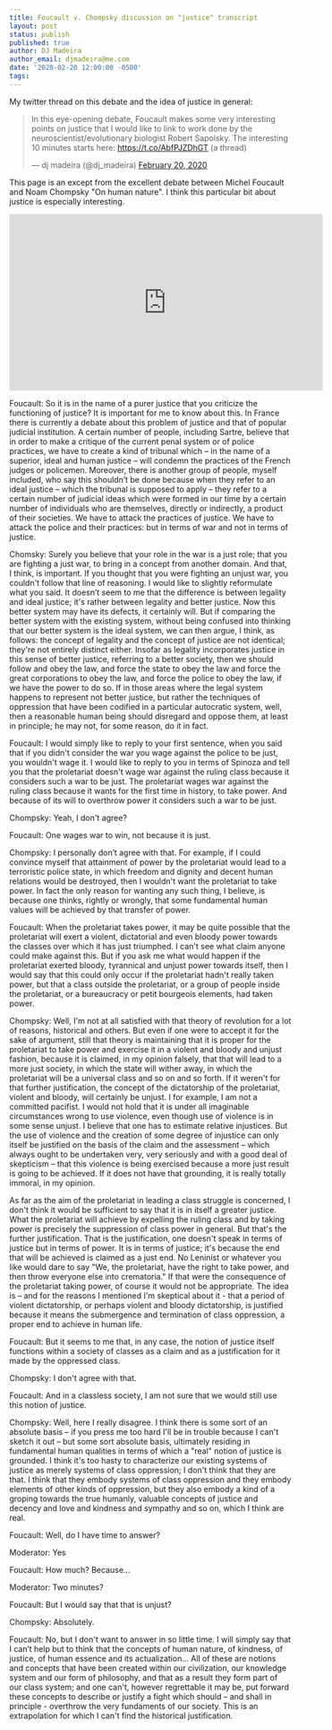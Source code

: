```yaml
---
title: Foucault v. Chompsky discussion on "justice" transcript
layout: post
status: publish
published: true
author: DJ Madeira
author_email: djmadeira@me.com
date: '2020-02-20 12:00:00 -0500'
tags:
---
```


My twitter thread on this debate and the idea of justice in general:

<blockquote class="twitter-tweet"><p lang="en" dir="ltr">In this eye-opening debate, Foucault makes some very interesting points on justice that I would like to link to work done by the neuroscientist/evolutionary biologist Robert Sapolsky. The interesting 10 minutes starts here: <a href="https://t.co/AbfPJZDhGT">https://t.co/AbfPJZDhGT</a> (a thread)</p>&mdash; dj madeira (@dj_madeira) <a href="https://twitter.com/dj_madeira/status/1230590368548302849?ref_src=twsrc%5Etfw">February 20, 2020</a></blockquote> <script async src="https://platform.twitter.com/widgets.js" charset="utf-8"></script> 

This page is an except from the excellent debate between Michel Foucault and Noam Chompsky "On human nature". I think this particular bit about justice is especially interesting.

<iframe width="560" height="315" src="https://www.youtube-nocookie.com/embed/3wfNl2L0Gf8?start=3137" frameborder="0" allow="accelerometer; autoplay; encrypted-media; gyroscope; picture-in-picture" allowfullscreen></iframe>

Foucault:
So it is in the name of a purer justice that you criticize the functioning of justice? It is important for me to know about this. In France there is currently a debate about this problem of justice and that of popular judicial institution. A certain number of people, including Sartre, believe that in order to make a critique of the current penal system or of police practices, we have to create a kind of tribunal which – in the name of a superior, ideal and human justice – will condemn the practices of the French judges or policemen. Moreover, there is another group of people, myself included, who say this shouldn’t be done because when they refer to an ideal justice – which the tribunal is supposed to apply – they refer to a certain number of judicial ideas which were formed in our time by a certain number of individuals who are themselves, directly or indirectly, a product of their societies. We have to attack the practices of justice. We have to attack the police and their practices: but in terms of war and not in terms of justice.

Chomsky:
Surely you believe that your role in the war is a just role; that you are fighting a just war, to bring in a concept from another domain. And that, I think, is important. If you thought that you were fighting an unjust war, you couldn't follow that line of reasoning. I would like to slightly reformulate what you said. It doesn’t seem to me that the difference is between legality and ideal justice; it's rather between legality and better justice. Now this better system may have its defects, it certainly will. But if comparing the better system with the existing system, without being confused into thinking that our better system is the ideal system, we can then argue, I think, as follows: the concept of legality and the concept of justice are not identical; they're not entirely distinct either. Insofar as legality incorporates justice in this sense of better justice, referring to a better society, then we should follow and obey the law, and force the state to obey the law and force the great corporations to obey the law, and force the police to obey the law, if we have the power to do so. If in those areas where the legal system happens to represent not better justice,  but rather the techniques of oppression that have been codified in a particular autocratic system, well, then a reasonable human being should disregard and oppose them, at least in principle; he may not, for some reason, do it in fact.

Foucault:
I would simply like to reply to your first sentence,  when you said that if you didn't consider the war you wage against the police to be just, you wouldn't wage it. I would like to reply to you in terms of Spinoza and tell you that the proletariat doesn't wage war against the ruling class because it considers such a war to be just.  The proletariat wages war against the ruling class because it wants for the first time in history, to take power. And because of its will to overthrow power it considers such a war to be just.

Chompsky:
Yeah, I don't agree?

Foucault:
One wages war to win, not because it is just.

Chompsky:
I personally don’t agree with that. For example, if I could convince myself that attainment of power by the proletariat  would lead to a terroristic police state, in which freedom and dignity and decent human relations would be destroyed, then I wouldn't want the proletariat to take power. In fact the only reason for wanting any such thing, I believe, is because one thinks, rightly or wrongly, that some fundamental human values will be achieved by that transfer of power.

Foucault:
When the proletariat takes power, it may be quite possible that the proletariat will exert a violent, dictatorial and even bloody power towards the classes over which it has just triumphed. I can't see what claim anyone could make against this. But if you ask me what would happen if the proletariat exerted bloody, tyrannical and unjust power towards itself, then I would say that this could only occur if the proletariat hadn't really taken power, but that a class outside the proletariat, or a group of people inside the proletariat, or a bureaucracy or petit bourgeois elements, had taken power.

Chompsky:
Well, I'm not at all satisfied with that theory of revolution for a lot of reasons, historical and others. But even if one were to accept it for the sake of argument, still that theory is maintaining that it is proper for the proletariat to take power and exercise it in a violent and bloody and unjust fashion, because it is claimed, in my opinion falsely, that that will lead to a more just society,  in which the state will wither away,  in which the proletariat will be a universal class and so on and so forth. If it weren't for that further justification, the concept of the dictatorship of the proletariat, violent and bloody, will certainly be unjust. I for example, I am not a committed pacifist. I would not hold that it is under all imaginable circumstances wrong to use violence, even though use of violence is in some sense unjust. I believe that one has to estimate relative injustices. But the use of violence and the creation of some degree of injustice can only itself be justified on the basis of the claim and the assessment – which always ought to be undertaken very, very seriously and with a good deal of skepticism – that this violence is being exercised because a more just result is going to be achieved. If it does not have that grounding, it is really totally immoral, in my opinion.

As far as the aim of the proletariat in leading a class struggle is concerned, I don't think it would be sufficient to say that it is in itself a greater justice. What the proletariat will achieve by expelling the ruling class and by taking power is precisely the suppression of class power in general. But that's the further justification. That is the justification, one doesn't speak in terms of justice but in terms of power. It is in terms of justice; it's because the end that will be achieved is claimed as a just end. No Leninist or whatever you like would dare to say "We, the proletariat, have the right to take power, and then throw everyone else into crematoria." If that were the consequence of the proletariat taking power, of course it would not be appropriate. The idea is – and for the reasons I mentioned I'm skeptical about it - that a period of violent dictatorship, or perhaps violent and bloody dictatorship, is justified because it means the submergence and termination of class oppression, a proper end to achieve in human life.

Foucault:
But it seems to me that, in any case, the notion of justice itself functions within a society of classes as a claim and as a justification for it made by the oppressed class.

Chompsky:
I don't agree with that.

Foucault:
And in a classless society,  I am not sure that we would still use this notion of justice.

Chompsky:
Well, here I really disagree. I think there is some sort of an absolute basis – if you press me too hard I'll be in trouble because I can't sketch it out –  but some sort absolute basis, ultimately residing in fundamental human qualities in terms of which a "real" notion of justice is grounded. I think it's too hasty to characterize our existing systems of justice as merely systems of class oppression; I don't think that they are that. I think that they embody systems of class oppression and they embody elements of other kinds of oppression, but they also embody a kind of a groping towards the true humanly, valuable concepts of justice and decency and love and kindness and sympathy and so on, which I think are real.

Foucault:
Well, do I have time to answer?

Moderator:
Yes

Foucault:
How much? Because…

Moderator:
Two minutes?

Foucault:
But I would say that that is unjust?

Chompsky:
Absolutely.

Foucault:
No, but I don't want to answer in so little time. I will simply say that I can’t help but to think that the concepts of human nature, of kindness, of justice, of human essence and its actualization… All of these are notions and concepts that have been created within our civilization, our knowledge system and our form of philosophy, and that as a result they form part of our class system; and one can't, however regrettable it may be, put forward these concepts to describe or justify a fight which should – and shall in principle - overthrow the very fundaments of our society. This is an extrapolation for which I can't find the historical justification.
